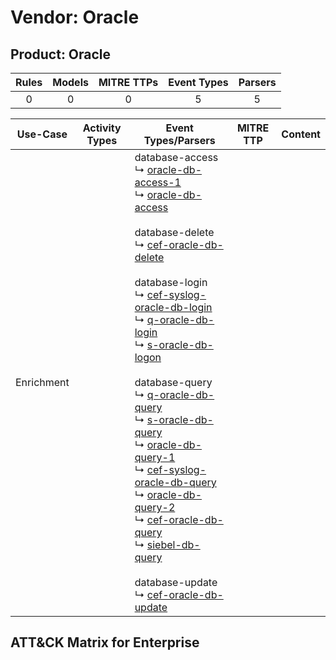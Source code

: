 Vendor: Oracle
==============
Product: Oracle
---------------
| Rules | Models | MITRE TTPs | Event Types | Parsers |
|:-----:|:------:|:----------:|:-----------:|:-------:|
|   0   |   0    |     0      |      5      |    5    |

|  Use-Case  | Activity Types | Event Types/Parsers                                                                                                                                                                                                                                                                                                                                                                                                                                                                                                                                                                                                                                                                                                                                                                                                                                                                                                                                                                                                                                                                                                                                                                                                              | MITRE TTP | Content |
|:----------:| -------------- | -------------------------------------------------------------------------------------------------------------------------------------------------------------------------------------------------------------------------------------------------------------------------------------------------------------------------------------------------------------------------------------------------------------------------------------------------------------------------------------------------------------------------------------------------------------------------------------------------------------------------------------------------------------------------------------------------------------------------------------------------------------------------------------------------------------------------------------------------------------------------------------------------------------------------------------------------------------------------------------------------------------------------------------------------------------------------------------------------------------------------------------------------------------------------------------------------------------------------------- | --------- | ------- |
| Enrichment | <ul></li></ul> |  database-access<br> ↳ [oracle-db-access-1](../Parsers/parserContent_oracle-db-access-1.md)<br> ↳ [oracle-db-access](../Parsers/parserContent_oracle-db-access.md)<br><br> database-delete<br> ↳ [cef-oracle-db-delete](../Parsers/parserContent_cef-oracle-db-delete.md)<br><br> database-login<br> ↳ [cef-syslog-oracle-db-login](../Parsers/parserContent_cef-syslog-oracle-db-login.md)<br> ↳ [q-oracle-db-login](../Parsers/parserContent_q-oracle-db-login.md)<br> ↳ [s-oracle-db-logon](../Parsers/parserContent_s-oracle-db-logon.md)<br><br> database-query<br> ↳ [q-oracle-db-query](../Parsers/parserContent_q-oracle-db-query.md)<br> ↳ [s-oracle-db-query](../Parsers/parserContent_s-oracle-db-query.md)<br> ↳ [oracle-db-query-1](../Parsers/parserContent_oracle-db-query-1.md)<br> ↳ [cef-syslog-oracle-db-query](../Parsers/parserContent_cef-syslog-oracle-db-query.md)<br> ↳ [oracle-db-query-2](../Parsers/parserContent_oracle-db-query-2.md)<br> ↳ [cef-oracle-db-query](../Parsers/parserContent_cef-oracle-db-query.md)<br> ↳ [siebel-db-query](../Parsers/parserContent_siebel-db-query.md)<br><br> database-update<br> ↳ [cef-oracle-db-update](../Parsers/parserContent_cef-oracle-db-update.md)<br> |           |         |

ATT&CK Matrix for Enterprise
----------------------------
